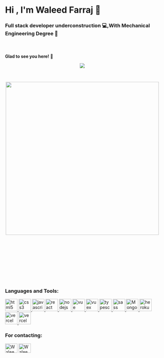 <header><h1 align="left">Hi , I'm Waleed Farraj 🤝</h1>
<h3 align="left">Full stack developer underconstruction 💻,With Mechanical Engineering Degree 🔧</h3></header>

**Glad to see you here!** :star_struck: 
<body>
<p align="center"><a href="https://github.com/waleedfarraj/waleedfarraj/edit/main/README.md" alt="WaleedFarraj"> <img src="https://komarev.com/ghpvc/?username=waleedfarraj&label=Welcome+Viewer&color=red&style=plastic"  /> </a></p>

<br>
<p align='center'> 
  <img  src="https://github-readme-stats.vercel.app/api?username=waleedfarraj&show_icons=true&theme=dark"width='500'/>
</a></p>

<br>
<br>
<br>
<br>
<br>
<br>
<br>
<br>
<h3 align="left">Languages and Tools:</h3>
<p align="left">
    <a href="https://www.w3.org/html/" target="_blank"> <img src="https://www.svgrepo.com/show/303205/html-5-logo.svg" alt="html5" width="40" height="40"/> </a>
    <a href="https://www.w3schools.com/css/" target="_blank"> <img src="https://www.svgrepo.com/show/303481/css-3-logo.svg" alt="css3" width="40" height="40"/> </a>
    <a href="https://developer.mozilla.org/en-US/docs/Web/JavaScript" target="_blank"> <img src="https://www.svgrepo.com/show/303206/javascript-logo.svg" alt="javascript" width="40" height="40"/> </a>
      <a href="https://reactjs.org/" target="_blank"> <img src="https://www.svgrepo.com/show/354259/react.svg" alt="react" width="40" height="40"/> </a>
     <a href="https://nodejs.org" target="_blank"> <img src="https://www.svgrepo.com/show/373929/node.svg" alt="nodejs" width="40" height="40"/> </a>
     <a href="https://vuejs.org/" target="_blank"> <img src="https://www.svgrepo.com/show/354528/vue.svg" alt="vue" width="40" height="40"/> </a>
  <a href="https://vuex.vuejs.org/" target="_blank"> <img src="https://www.svgrepo.com/show/303494/vue-9-logo.svg" alt="vuex" width="40" height="40"/> </a>
     <a href="https://www.typescriptlang.org/" target="_blank"> <img src="https://www.svgrepo.com/show/349540/typescript.svg" alt="typescript" width="40" height="40"/> </a>
  <a href="https://sass-lang.com/" target="_blank"> <img src="hhttps://www.svgrepo.com/show/374061/sass.svg" alt="sass" width="40" height="40"/> </a>
  <a href=" https://www.mongodb.com/" target="_blank"> <img src="https://www.svgrepo.com/show/303232/mongodb-logo.svg" alt="Mongodb" width="40" height="40"/> </a>
  <a href="https://www.heroku.com/" target="_blank"> <img src="https://www.svgrepo.com/show/349404/heroku.svg" alt="heroku" width="40" height="40"/> </a>
    <a href="https://miro.com/" target="_blank"> <img src="https://cdn.worldvectorlogo.com/logos/miro-2.svg" alt="vercel" width="40" height="40"/> </a>
    <a href="https://www.figma.com/" target="_blank"> <img src="https://www.svgrepo.com/show/354987/figma.svg" alt="vercel" width="40" height="40"/> </a>
    
  
</p>
</body>
<footer>
<h3 >For contacting:</h3>
<div align="left">
<p><a href="https://www.linkedin.com/in/waleed-farraj/" target="blank"><img align="center" src="https://www.svgrepo.com/show/176736/linkedin-social-media.svg" alt="Waleed Farraj" height="30" width="40" /></a> <a href="mailto:waleed.farraj95@gmail.com" target="blank"><img align="center" src="https://www.svgrepo.com/show/49695/mail.svg" alt="Waleed Farraj" height="30" width="40" /></a></p>
</div>

</footer>
